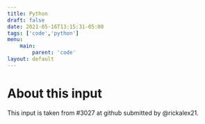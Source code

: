 ```yaml
---
title: Python
draft: false
date: 2021-05-16T13:15:31-05:00
tags: ['code','python']
menu:
    main:
        parent: 'code'
layout: default
---
```


# About this input

This input is taken from #3027 at github submitted by @rickalex21.
